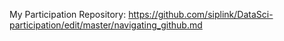 
My Participation Repository:
https://github.com/siplink/DataSci-participation/edit/master/navigating_github.md
